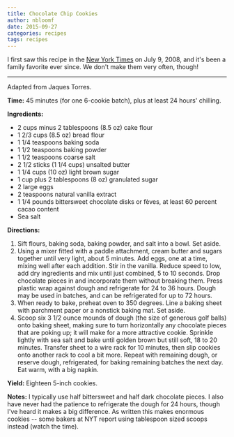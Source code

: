 ```yaml
---
title: Chocolate Chip Cookies
author: nbloomf
date: 2015-09-27
categories: recipes
tags: recipes
---
```


I first saw this recipe in the [New York Times](http://www.nytimes.com/2008/07/09/dining/09chip.html) on July 9, 2008, and it's been a family favorite ever since. We don't make them very often, though!

* * *

Adapted from Jaques Torres.

**Time:** 45 minutes (for one 6-cookie batch), plus at least 24 hours' chilling.

**Ingredients:**

* 2 cups minus 2 tablespoons (8.5 oz) cake flour
* 1 2/3 cups (8.5 oz) bread flour
* 1 1/4 teaspoons baking soda
* 1 1/2 teaspoons baking powder
* 1 1/2 teaspoons coarse salt
* 2 1/2 sticks (1 1/4 cups) unsalted butter
* 1 1/4 cups (10 oz) light brown sugar
* 1 cup plus 2 tablespoons (8 oz) granulated sugar
* 2 large eggs
* 2 teaspoons natural vanilla extract
* 1 1/4 pounds bittersweet chocolate disks or fèves, at least 60 percent cacao content
* Sea salt

**Directions:**

1. Sift flours, baking soda, baking powder, and salt into a bowl. Set aside.
2. Using a mixer fitted with a paddle attachment, cream butter and sugars together until very light, about 5 minutes. Add eggs, one at a time, mixing well after each addition. Stir in the vanilla. Reduce speed to low, add dry ingredients and mix until just combined, 5 to 10 seconds. Drop chocolate pieces in and incorporate them without breaking them. Press plastic wrap against dough and refrigerate for 24 to 36 hours. Dough may be used in batches, and can be refrigerated for up to 72 hours.
3. When ready to bake, preheat oven to 350 degrees. Line a baking sheet with parchment paper or a nonstick baking mat. Set aside.
4. Scoop six 3 1/2 ounce mounds of dough (the size of generous golf balls) onto baking sheet, making sure to turn horizontally any chocolate pieces that are poking up; it will make for a more attractive cookie. Sprinkle lightly with sea salt and bake until golden brown but still soft, 18 to 20 minutes. Transfer sheet to a wire rack for 10 minutes, then slip cookies onto another rack to cool a bit more. Repeat with remaining dough, or reserve dough, refrigerated, for baking remaining batches the next day. Eat warm, with a big napkin.

**Yield:** Eighteen 5-inch cookies.

**Notes:** I typically use half bittersweet and half dark chocolate pieces. I also have never had the patience to refrigerate the dough for 24 hours, though I've heard it makes a big difference. As written this makes enormous cookies -- some bakers at NYT report using tablespoon sized scoops instead (watch the time).
